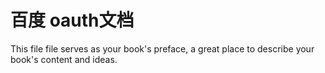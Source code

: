 # 百度 oauth文档

This file file serves as your book's preface, a great place to describe your book's content and ideas.

